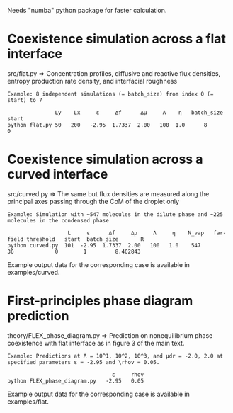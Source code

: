 Needs "numba" python package for faster calculation.

# Coexistence simulation across a flat interface
src/flat.py => Concentration profiles, diffusive and reactive flux densities, entropy production rate density, and interfacial roughness
```
Example: 8 independent simulations (= batch_size) from index 0 (= start) to 7

               Ly    Lx     ε     ∆f      ∆µ     Λ    η   batch_size   start
python flat.py 50   200   -2.95  1.7337  2.00   100  1.0      8          0 
```

# Coexistence simulation across a curved interface
src/curved.py => The same but flux densities are measured along the principal axes passing through the CoM of the droplet only
```
Example: Simulation with ~547 molecules in the dilute phase and ~225 molecules in the condensed phase

                   L     ε      ∆f     ∆µ     Λ     η    N_vap   far-field threshold   start  batch_size       R
python curved.py  101  -2.95  1.7337  2.00   100   1.0    547             36             0        1         8.462843
```
Example output data for the corresponding case is available in examples/curved.

# First-principles phase diagram prediction
theory/FLEX_phase_diagram.py => Prediction on nonequilibrium phase coexistence with flat interface as in figure 3 of the main text.
```
Example: Predictions at Λ = 10^1, 10^2, 10^3, and µdr = -2.0, 2.0 at specified parameters ε = -2.95 and \rhov = 0.05.

                                 ε     rhov
python FLEX_phase_diagram.py   -2.95   0.05
```
Example output data for the corresponding case is available in examples/flat.
